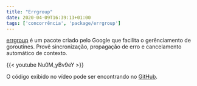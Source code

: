 ```yaml
---
title: "Errgroup"
date: 2020-04-09T16:39:13+01:00
tags: ['concorrência', 'package/errgroup']
---
```

[errgroup](https://pkg.go.dev/golang.org/x/sync/errgroup?tab=doc) é um pacote criado pelo Google que facilita o gerênciamento de goroutines. Provê sincronização, propagação de erro e cancelamento automático de contexto.

{{< youtube Nu0M_yBv9eY >}}

O código exibido no vídeo pode ser encontrando no [GitHub](https://github.com/gophertips/code/tree/master/errgroup).
